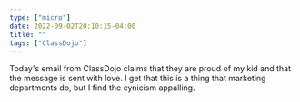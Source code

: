 ```yaml
---
type: ["micro"]
date: 2022-09-02T20:10:15-04:00
title: ""
tags: ["ClassDojo"]
---
```

Today's email from ClassDojo claims that they are proud of my kid and that the message is sent with love. I get that this is a thing that marketing departments do, but I find the cynicism appalling.
